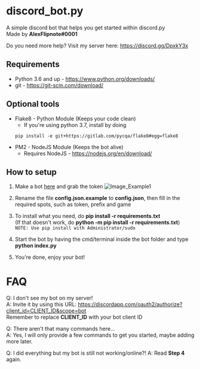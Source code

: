 # discord_bot.py
A simple discord bot that helps you get started within discord.py<br>
Made by **AlexFlipnote#0001**

Do you need more help? Visit my server here: https://discord.gg/DpxkY3x

## Requirements
- Python 3.6 and up - https://www.python.org/downloads/
- git - https://git-scm.com/download/

## Optional tools
- Flake8 - Python Module (Keeps your code clean)
  - If you're using python 3.7, install by doing
  ```
  pip install -e git+https://gitlab.com/pycqa/flake8#egg=flake8
  ```
- PM2 - NodeJS Module (Keeps the bot alive)
  - Requires NodeJS - https://nodejs.org/en/download/

## How to setup
1. Make a bot [here](https://discordapp.com/developers/applications/me) and grab the token
![Image_Example1](https://i.alexflipnote.xyz/f9668b.png)

2. Rename the file **config.json.example** to **config.json**, then fill in the required spots, such as token, prefix and game

3. To install what you need, do **pip install -r requirements.txt**<br>
(If that doesn't work, do **python -m pip install -r requirements.txt**)<br>
`NOTE: Use pip install with Administrator/sudo`

4. Start the bot by having the cmd/terminal inside the bot folder and type **python index.py**

5. You're done, enjoy your bot!

# FAQ
Q: I don't see my bot on my server!<br>
A: Invite it by using this URL: https://discordapp.com/oauth2/authorize?client_id=CLIENT_ID&scope=bot<br>
Remember to replace **CLIENT_ID** with your bot client ID

Q: There aren't that many commands here...<br>
A: Yes, I will only provide a few commands to get you started, maybe adding more later.

Q: I did everything but my bot is still not working/online?!
A: Read **Step 4** again.
